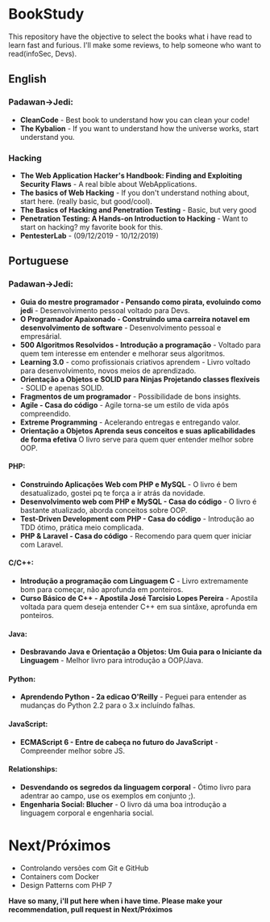 # BookStudy
This repository have the objective to select the books what i have read to learn fast and furious. I'll make some reviews, to help someone who want to read(infoSec, Devs).  

## English
### Padawan->Jedi:
- **CleanCode** - Best book to understand how you can clean your code! 
- **The Kybalion** - If you want to understand how the universe works, start understand you.
  
### Hacking  
- **The Web Application Hacker's Handbook: Finding and Exploiting Security Flaws**  - A real bible about WebApplications.  
- **The basics of Web Hacking** - If you don't understand nothing about, start here. (really basic, but good/cool).  
- **The Basics of Hacking and Penetration Testing** - Basic, but very good  
- **Penetration Testing: A Hands-on Introduction to Hacking**  - Want to start on hacking? my favorite book for this.  
- **PentesterLab** - (09/12/2019 - 10/12/2019)
  
  
## Portuguese  
### Padawan->Jedi:  
- **Guia do mestre programador - Pensando como pirata, evoluindo como jedi**  - Desenvolvimento pessoal voltado para Devs.  
- **O Programador Apaixonado - Construindo uma carreira notavel em desenvolvimento de software** - Desenvolvimento pessoal e empresárial.  
- **500 Algoritmos Resolvidos - Introdução a programação** - Voltado para quem tem interesse em entender e melhorar seus algoritmos.  
- **Learning 3.0** - como profissionais criativos aprendem - Livro voltado para desenvolvimento, novos meios de aprendizado.  
- **Orientação a Objetos e SOLID para Ninjas Projetando classes flexíveis** - SOLID e apenas SOLID.  
- **Fragmentos de um programador** - Possibilidade de bons insights.  
- **Agile - Casa do código** - Agile torna-se um estilo de vida após compreendido.
- **Extreme Programming** - Acelerando entregas e entregando valor.  
- **Orientação a Objetos Aprenda seus conceitos e suas aplicabilidades de forma efetiva** O livro serve para quem quer entender melhor sobre OOP.  
  
#### PHP:
- **Construindo Aplicações Web com PHP e MySQL** - O livro é bem desatualizado, gostei pq te força a ir atrás da novidade.  
- **Desenvolvimento web com PHP e MySQL - Casa do código** - O livro é bastante atualizado, aborda conceitos sobre OOP.  
- **Test-Driven Development com PHP - Casa do código** - Introdução ao TDD ótimo, prática meio complicada.
- **PHP & Laravel - Casa do código** - Recomendo para quem quer iniciar com Laravel.  
  
#### C/C++:
- **Introdução a programação com Linguagem C** - Livro extremamente bom para começar, não aprofunda em ponteiros.  
- **Curso Básico de C++ - Apostila José Tarcisio Lopes Pereira** - Apostila voltada para quem deseja entender C++ em sua sintâxe, aprofunda em ponteiros.  
  
#### Java:  
- **Desbravando Java e Orientação a Objetos: Um Guia para o Iniciante da Linguagem** - Melhor livro para introdução a OOP/Java.  

#### Python:  
- **Aprendendo Python - 2a edicao O'Reilly** - Peguei para entender as mudanças do Python 2.2 para o 3.x incluíndo falhas. 
  
#### JavaScript:
- **ECMAScript 6 - Entre de cabeça no futuro do JavaScript** - Compreender melhor sobre JS.  
  
  
#### Relationships: 
- **Desvendando os segredos da linguagem corporal** - Ótimo livro para adentrar ao campo, use os exemplos em conjunto ;).  
- **Engenharia Social: Blucher** - O livro dá uma boa introdução a linguagem corporal e engenharia social.  
  
# Next/Próximos
- Controlando versões com Git e GitHub 
- Containers com Docker  
- Design Patterns com PHP 7

**Have so many, i'll put here when i have time. Please make your recommendation, pull request in Next/Próximos**

